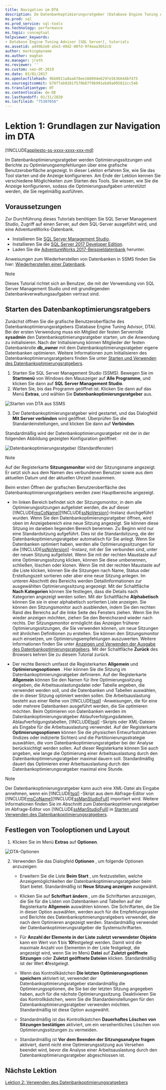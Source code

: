 ```yaml
---
title: Navigation im DTA
description: Im Datenbankoptimierungsratgeber (Database Engine Tuning Advisor, DTA) werden Optimierungssitzungen und Berichte zu Optimierungsempfehlungen über eine grafische Benutzeroberfläche (graphical user interface, GUI) angezeigt.
ms.prod: sql
ms.prod_service: sql-tools
ms.technology: performance
ms.topic: conceptual
helpviewer_keywords:
- Database Engine Tuning Advisor [SQL Server], tutorials
ms.assetid: ad49b2e0-a5e3-49d2-80fd-9f4eaa3652cb
author: markingmyname
ms.author: maghan
ms.manager: jroth
ms.reviewer: ''
ms.custom: seo-dt-2019
ms.date: 03/01/2017
ms.openlocfilehash: 9bb0911a0aa678ee160894e6297e5636644bf475
ms.sourcegitcommit: b78f7ab9281f570b87f96991ebd9a095812cc546
ms.translationtype: HT
ms.contentlocale: de-DE
ms.lasthandoff: 01/31/2020
ms.locfileid: "75307656"
---
```

# <a name="lesson-1-basic-navigation-in-database-engine-tuning-advisor-dta"></a>Lektion 1: Grundlagen zur Navigation im DTA

[!INCLUDE[appliesto-ss-xxxx-xxxx-xxx-md](../../includes/appliesto-ss-xxxx-xxxx-xxx-md.md)]

Im Datenbankoptimierungsratgeber werden Optimierungssitzungen und Berichte zu Optimierungsempfehlungen über eine grafische Benutzeroberfläche angezeigt. In dieser Lektion erfahren Sie, wie Sie das Tool starten und die Anzeige konfigurieren. Am Ende der Lektion kennen Sie verschiedene Möglichkeiten zum Starten des Tools. Sie wissen, wie Sie die Anzeige konfigurieren, sodass die Optimierungsaufgaben unterstützt werden, die Sie regelmäßig ausführen.  

## <a name="prerequisites"></a>Voraussetzungen 

Zur Durchführung dieses Tutorials benötigen Sie SQL Server Management Studio, Zugriff auf einen Server, auf dem SQL-Server ausgeführt wird, und eine AdventureWorks-Datenbank.

- Installieren Sie [SQL Server Management Studio](https://docs.microsoft.com/sql/ssms/download-sql-server-management-studio-ssms).
- Installieren Sie die [SQL Server 2017 Developer Edition](https://www.microsoft.com/sql-server/sql-server-downloads).
- Laden Sie die [AdventureWorks 2017-Beispieldatenbank](https://docs.microsoft.com/sql/samples/adventureworks-install-configure?view=sql-server-2017) herunter.


Anweisungen zum Wiederherstellen von Datenbanken in SSMS finden Sie hier: [Wiederherstellen einer Datenbank](https://docs.microsoft.com/sql/relational-databases/backup-restore/restore-a-database-backup-using-ssms?view=sql-server-2017).

  >[!NOTE]
  > Dieses Tutorial richtet sich an Benutzer, die mit der Verwendung von SQL Server Management Studio und mit grundlegenden Datenbankverwaltungsaufgaben vertraut sind. 
  

## <a name="launch-database-tuning-advisor"></a>Starten des Datenbankoptimierungsratgebers 
Zunächst öffnen Sie die grafische Benutzeroberfläche des Datenbankoptimierungsratgebers (Database Engine Tuning Advisor, DTA). Bei der ersten Verwendung muss ein Mitglied der festen Serverrolle **sysadmin** den Datenbankoptimierungsratgeber starten, um die Anwendung zu initialisieren. Nach der Initialisierung können Mitglieder der festen Datenbankrolle **db_owner** mit dem Datenbankoptimierungsratgeber eigene Datenbanken optimieren. Weitere Informationen zum Initialisieren des Datenbankoptimierungsratgebers finden Sie unter [Starten und Verwenden des Datenbankoptimierungsratgebers](../../relational-databases/performance/start-and-use-the-database-engine-tuning-advisor.md).  
  
1. Starten Sie SQL Server Management Studio (SSMS). Bewegen Sie im **Startmenü** von Windows den Mauszeiger auf **Alle Programme**, und klicken Sie dann auf **SQL Server Management Studio**. 
2. Warten Sie, bis das Programm geöffnet ist. Klicken Sie dann auf das Menü **Extras**, und wählen Sie **Datenbankoptimierungsratgeber** aus. 

  ![Starten von DTA aus SSMS](media/dta-tutorials/launch-dta.png)

3. Der Datenbankoptimierungsratgeber wird gestartet, und das Dialogfeld **Mit Server verbinden** wird geöffnet. Überprüfen Sie die Standardeinstellungen, und klicken Sie dann auf **Verbinden**.  
  
Standardmäßig wird der Datenbankoptimierungsratgeber mit der in der folgenden Abbildung gezeigten Konfiguration geöffnet:  
  
![Datenbankoptimierungsratgeber (Standardfenster)](media/dta-tutorials/dta-default-gui.png)
  
> [!NOTE]  
> Auf der Registerkarte **Sitzungsmonitor** wird der Sitzungsname angezeigt. Er setzt sich aus dem Namen des verbundenen Benutzer sowie aus dem aktuellen Datum und der aktuellen Uhrzeit zusammen. 
  
Beim ersten Öffnen der grafischen Benutzeroberfläche des Datenbankoptimierungsratgebers werden zwei Hauptbereiche angezeigt.  
  
-   Im linken Bereich befindet sich der Sitzungsmonitor, in dem alle Optimierungssitzungen aufgelistet werden, die auf dieser [!INCLUDE[msCoName](../../includes/msconame-md.md)][!INCLUDE[ssNoVersion](../../includes/ssnoversion-md.md)]-Instanz durchgeführt wurden. Wenn Sie den Datenbankoptimierungsratgeber öffnen, wird oben im Anzeigebereich eine neue Sitzung angezeigt. Sie können diese Sitzung im daneben liegenden Bereich benennen. Zu Beginn wird nur eine Standardsitzung aufgeführt. Dies ist die Standardsitzung, die der Datenbankoptimierungsratgeber automatisch für Sie anlegt. Wenn Sie Datenbanken optimiert haben, werden alle Optimierungssitzungen für die [!INCLUDE[ssNoVersion](../../includes/ssnoversion-md.md)] -Instanz, mit der Sie verbunden sind, unter der neuen Sitzung aufgelistet. Wenn Sie mit der rechten Maustaste auf eine Optimierungssitzung klicken, können Sie diese umbenennen, schließen, löschen oder klonen. Wenn Sie mit der rechten Maustaste auf die Liste klicken, können Sie die Sitzungen nach Name, Status oder Erstellungszeit sortieren oder aber eine neue Sitzung anlegen. Im unteren Abschnitt des Bereichs werden Detailinformationen zur ausgewählten Optimierungssitzung angezeigt. Mit der Schaltfläche **Nach Kategorien** können Sie festlegen, dass die Details nach Kategorien angezeigt werden sollen. Mit der Schaltfläche **Alphabetisch** können Sie sie in einer alphabetisch sortierten Liste anzeigen. Sie können den Sitzungsmonitor auch ausblenden, indem Sie den rechten Rand des Bereichs auf die linke Seite des Fensters ziehen. Wenn Sie ihn wieder anzeigen möchten, ziehen Sie den Bereichsrand wieder nach rechts. Der Sitzungsmonitor ermöglicht das Anzeigen früherer Optimierungssitzungen, die Sie verwenden können, um neue Sitzungen mit ähnlichen Definitionen zu erstellen. Sie können den Sitzungsmonitor auch einsetzen, um Optimierungsempfehlungen auszuwerten. Weitere Informationen finden Sie unter [Anzeigen und Verwenden der Ausgabe des Datenbankoptimierungsratgebers](../../relational-databases/performance/view-and-work-with-the-output-from-the-database-engine-tuning-advisor.md). Mit der Schaltfläche **Zurück** des Browsers kehren Sie zu diesem Tutorial zurück.  
  
-   Der rechte Bereich umfasst die Registerkarten **Allgemein** und **Optimierungsoptionen** . Hier können Sie die Sitzung im Datenbankoptimierungsratgeber definieren. Auf der Registerkarte **Allgemein** können Sie den Namen für Ihre Optimierungssitzung eingeben, die Arbeitsauslastungsdatei oder Tabelle angeben, die verwendet werden soll, und die Datenbanken und Tabellen auswählen, die in dieser Sitzung optimiert werden sollen. Die Arbeitsauslastung besteht aus einer Reihe von [!INCLUDE[tsql](../../includes/tsql-md.md)] -Anweisungen, die für eine oder mehrere Datenbanken ausgeführt werden, die Sie optimieren möchten. Beim Optimieren von Datenbanken werden im Datenbankoptimierungsratgeber Ablaufverfolgungsdateien, Ablaufverfolgungstabellen, [!INCLUDE[tsql](../../includes/tsql-md.md)] -Skripts oder XML-Dateien als Eingabe für die Arbeitsauslastung verwendet. Auf der Registerkarte **Optimierungsoptionen** können Sie die physischen Entwurfsstrukturen (Indizes oder indizierte Sichten) und die Partitionierungsstrategie auswählen, die vom Datenbankoptimierungsratgeber bei der Analyse berücksichtigt werden sollen. Auf dieser Registerkarte können Sie auch angeben, wie lange die Optimierung einer Arbeitsauslastung durch den Datenbankoptimierungsratgeber maximal dauern soll. Standardmäßig dauert das Optimieren einer Arbeitsauslastung durch den Datenbankoptimierungsratgeber maximal eine Stunde.  
  
> [!NOTE]
> Der Datenbankoptimierungsratgeber kann auch eine XML-Datei als Eingabe annehmen, wenn ein [!INCLUDE[tsql](../../includes/tsql-md.md)] -Skript aus dem Abfrage-Editor von [!INCLUDE[msCoName](../../includes/msconame-md.md)][!INCLUDE[ssManStudioFull](../../includes/ssmanstudiofull-md.md)] importiert wird. Weitere Informationen finden Sie im Abschnitt zum Datenbankoptimierungsratgeber im Abfrage-Editor von [!INCLUDE[ssManStudioFull](../../includes/ssmanstudiofull-md.md)] in [Starten und Verwenden des Datenbankoptimierungsratgebers](../../relational-databases/performance/start-and-use-the-database-engine-tuning-advisor.md).  
  
## <a name="configure-tool-options-and-layout"></a>Festlegen von Tooloptionen und Layout 

1.  Klicken Sie im Menü **Extras** auf **Optionen**.  

   ![DTA-Optionen](media/dta-tutorials/dta-settings.png) 
  
2.  Verwenden Sie das Dialogfeld **Optionen** , um folgende Optionen anzuzeigen:  
  
    -   Erweitern Sie die Liste **Beim Start** , um festzustellen, welche Anzeigemöglichkeiten der Datenbankoptimierungsratgeber beim Start bietet. Standardmäßig ist **Neue Sitzung anzeigen** ausgewählt.  
  
    -   Klicken Sie auf **Schriftart ändern** , um die Schriftarten anzuzeigen, die Sie für die Listen von Datenbanken und Tabellen auf der Registerkarte **Allgemein** auswählen können. Die Schriftarten, die Sie in dieser Option auswählen, werden auch für die Empfehlungsraster und Berichte des Datenbankoptimierungsratgebers verwendet, die nach dem Optimieren angezeigt werden. Standardmäßig verwendet der Datenbankoptimierungsratgeber die Systemschriftarten.  
  
    -   Für **Anzahl der Elemente in der Liste zuletzt verwendeter Objekte** kann ein Wert von **1** bis **10**festgelegt werden. Damit wird die maximale Anzahl von Elementen in der Liste festgelegt, die angezeigt wird, wenn Sie im Menü **Datei** auf **Zuletzt geöffnete Sitzungen** oder **Zuletzt geöffnete Dateien** klicken. Standardmäßig ist der Wert **4**festgelegt.  
  
    -   Wenn das Kontrollkästchen **Die letzten Optimierungsoptionen speichern** aktiviert ist, verwendet der Datenbankoptimierungsratgeber standardmäßig die Optimierungsoptionen, die Sie bei der letzten Sitzung angegeben haben, auch für die nächste Optimierungssitzung. Deaktivieren Sie das Kontrollkästchen, wenn Sie die Standardeinstellungen für den Datenbankoptimierungsratgeber verwenden möchten. Standardmäßig ist diese Option ausgewählt.  
  
    -   Standardmäßig ist das Kontrollkästchen **Dauerhaftes Löschen von Sitzungen bestätigen** aktiviert, um ein versehentliches Löschen von Optimierungssitzungen zu vermeiden.  
  
    -   Standardmäßig ist **Vor dem Beenden der Sitzungsanalyse fragen** aktiviert, damit nicht eine Optimierungssitzung aus Versehen beendet wird, bevor die Analyse einer Arbeitsauslastung durch den Datenbankoptimierungsratgeber abgeschlossen ist.  
  
## <a name="next-lesson"></a>Nächste Lektion  
[Lektion 2: Verwenden des Datenbankoptimierungsratgebers](../../tools/dta/lesson-2-using-database-engine-tuning-advisor.md)  
  
  
  
